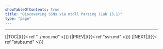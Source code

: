 ```yaml
---
showTableOfContents: true
title: "Discovering SSNs via ntdll Parsing (Lab 13.1)"
type: "page"
---
```



---
[|TOC|]({{< ref "../moc.md" >}})
[|PREV|]({{< ref "ssn.md" >}})
[|NEXT|]({{< ref "stubs.md" >}})